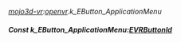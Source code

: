 _[mojo3d-vr](../../modules/mojo3d-vr/mojo3d-vr-module.md):[openvr](openvr:).k\_EButton\_ApplicationMenu_
##### Const k\_EButton\_ApplicationMenu:[EVRButtonId](../../modules/mojo3d-vr/openvr-evrbuttonid.md)
